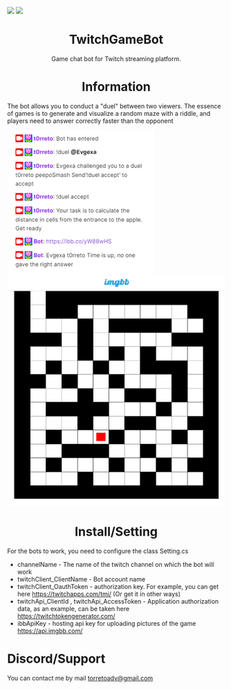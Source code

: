 ![](https://img.shields.io/github/issues/t0rreto/GameTwitchBot)
![](https://img.shields.io/github/languages/code-size/t0rreto/GameTwitchBot)


<div align="center"> <h1> TwitchGameBot </h1> </div>

<div align="center"> Game chat bot for Twitch streaming platform.</div>

<div align="center"> <h1>  Information </h1> </div>
The bot allows you to conduct a "duel" between two viewers. The essence of games is to generate and visualize a random maze with a riddle, and players need to answer correctly faster than the opponent

![](res/p1.png)
![](res/p2.png)

<div align="center"> <h1>  Install/Setting </h1> </div>
For the bots to work, you need to configure the class Setting.cs 

+ channelName - The name of the twitch channel on which the bot will work
+ twitchClient_ClientName - Bot account name
+ twitchClient_OauthToken -   authorization key. For example, you can get here https://twitchapps.com/tmi/ (Or get it in other ways)
+ twitchApi_ClientId , twitchApi_AccessToken - Application authorization data, as an example, can be taken here  https://twitchtokengenerator.com/
+ ibbApiKey - hosting api key for uploading pictures of the game https://api.imgbb.com/

# Discord/Support
You can contact me by mail torretoadv@gmail.com
